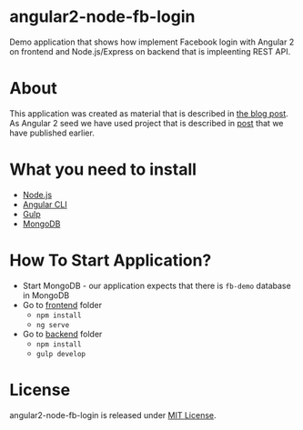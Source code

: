 # angular2-node-fb-login
Demo application that shows how implement Facebook login with Angular 2 on frontend and Node.js/Express on backend that is impleenting REST API.

# About

This application was created as material that is described in [the blog post](https://medium.com/@robince885/node-js-rest-api-facebook-login-121114ee04d8).
As Angular 2 seed we have used project that is described in [post](https://medium.com/@robince885/angular-2-project-with-bootstrap-1e6fc82dc017) that we have published earlier. 

# What you need to install

* [Node.js](https://nodejs.org/en/)
* [Angular CLI](https://cli.angular.io/)
* [Gulp](http://gulpjs.com/)
* [MongoDB](https://www.mongodb.com/)

# How To Start Application?

* Start MongoDB - our application expects that there is `fb-demo` database in MongoDB
* Go to [frontend](https://github.com/GenFirst/angular2-node-fb-login/tree/master/frontend) folder
    * `npm install`
    * `ng serve`
* Go to [backend](https://github.com/GenFirst/angular2-node-fb-login/tree/master/frontend) folder
    * `npm install`
    * `gulp develop`
    
# License

angular2-node-fb-login is released under [MIT License](https://opensource.org/licenses/MIT).
